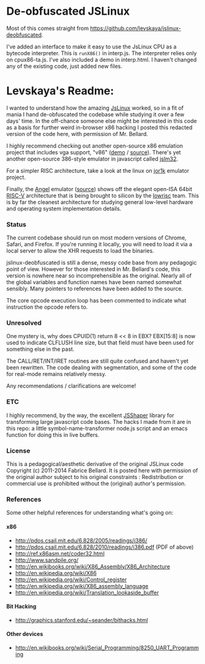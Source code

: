 De-obfuscated JSLinux
=========================================================

Most of this comes straight from
https://github.com/levskaya/jslinux-deobfuscated.

I've added an interface to make it easy to use the JsLinux CPU as a
bytecode interpreter.  This is `runX86()` in interp.js.  The
interpreter relies only on cpux86-ta.js.  I've also included a demo
in interp.html.  I haven't changed any of the existing code, just
added new files.

Levskaya's Readme:
==================

I wanted to understand how the amazing [JsLinux][1] worked, so in a
fit of mania I hand de-obfuscated the codebase while studying it over
a few days' time.  In the off-chance someone else might be interested
in this code as a basis for further weird in-browser x86 hacking I
posted this redacted version of the code here, with permission of
Mr. Bellard.

I highly recommend checking out another open-source x86 emulation
project that includes vga support, "v86" ([demo][6] / [source][7]).
There's yet another open-source 386-style emulator in javascript
called [jslm32][3].

For a simpler RISC architecture, take a look at the linux on
[jor1k][5] emulator project.

Finally, the [Angel][8] emulator ([source][9]) shows off the elegant
open-ISA 64bit [RISC-V][10] architecture that is being brought to
silicon by the [lowrisc][11] team.  This is by far the cleanest
architecture for studying general low-level hardware and operating
system implementation details.

### Status

The current codebase should run on most modern versions of Chrome,
Safari, and Firefox.  If you're running it locally, you will need to
load it via a local server to allow the XHR requests to load the
binaries.

jslinux-deobfuscated is still a dense, messy code base from any
pedagogic point of view.  However for those interested in
Mr. Bellard's code, this version is nowhere near so incomprehensible
as the original.  Nearly all of the global variables and function
names have been named somewhat sensibly.  Many pointers to references
have been added to the source.

The core opcode execution loop has been commented to indicate what
instruction the opcode refers to.

### Unresolved

One mystery is, why does CPUID(1) return 8 << 8 in EBX? EBX[15:8] is
now used to indicate CLFLUSH line size, but that field must have been
used for something else in the past.

The CALL/RET/INT/IRET routines are still quite confused and haven't
yet been rewritten.  The code dealing with segmentation, and some of
the code for real-mode remains relatively messy.

Any recommendations / clarifications are welcome!

### ETC

I highly recommend, by the way, the excellent [JSShaper][2] library
for transforming large javascript code bases.  The hacks I made from
it are in this repo: a little symbol-name-transformer node.js script
and an emacs function for doing this in live buffers.

### License

This is a pedagogical/aesthetic derivative of the original JSLinux
code Copyright (c) 2011-2014 Fabrice Bellard.  It is posted here with
permission of the original author subject to his original
constraints : Redistribution or commercial use is prohibited without
the (original) author's permission.

### References
Some other helpful references for understanding what's going on:

#### x86
- http://pdos.csail.mit.edu/6.828/2005/readings/i386/
- http://pdos.csail.mit.edu/6.828/2010/readings/i386.pdf (PDF of above)
- http://ref.x86asm.net/coder32.html
- http://www.sandpile.org/
- http://en.wikibooks.org/wiki/X86_Assembly/X86_Architecture
- http://en.wikipedia.org/wiki/X86
- http://en.wikipedia.org/wiki/Control_register
- http://en.wikipedia.org/wiki/X86_assembly_language
- http://en.wikipedia.org/wiki/Translation_lookaside_buffer

#### Bit Hacking
- http://graphics.stanford.edu/~seander/bithacks.html

#### Other devices
- http://en.wikibooks.org/wiki/Serial_Programming/8250_UART_Programming

[1]: http://bellard.org/jslinux/tech.html
[2]: http://jsshaper.org
[3]: https://github.com/ubercomp/jslm32
[4]: https://bugs.webkit.org/show_bug.cgi?id=72154
[5]: https://github.com/s-macke/jor1k
[6]: http://copy.sh/v86/
[7]: https://github.com/copy/v86
[8]: http://riscv.org/angel/
[9]: https://github.com/ucb-bar/riscv-angel
[10]: http://riscv.org/
[11]: http://www.lowrisc.org/
